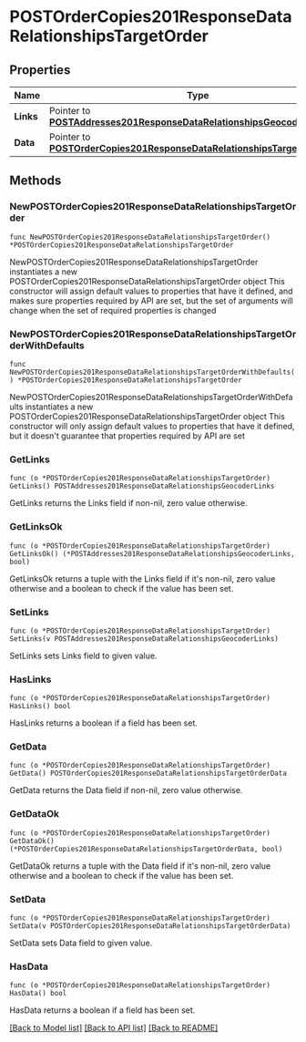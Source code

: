 # POSTOrderCopies201ResponseDataRelationshipsTargetOrder

## Properties

Name | Type | Description | Notes
------------ | ------------- | ------------- | -------------
**Links** | Pointer to [**POSTAddresses201ResponseDataRelationshipsGeocoderLinks**](POSTAddresses201ResponseDataRelationshipsGeocoderLinks.md) |  | [optional] 
**Data** | Pointer to [**POSTOrderCopies201ResponseDataRelationshipsTargetOrderData**](POSTOrderCopies201ResponseDataRelationshipsTargetOrderData.md) |  | [optional] 

## Methods

### NewPOSTOrderCopies201ResponseDataRelationshipsTargetOrder

`func NewPOSTOrderCopies201ResponseDataRelationshipsTargetOrder() *POSTOrderCopies201ResponseDataRelationshipsTargetOrder`

NewPOSTOrderCopies201ResponseDataRelationshipsTargetOrder instantiates a new POSTOrderCopies201ResponseDataRelationshipsTargetOrder object
This constructor will assign default values to properties that have it defined,
and makes sure properties required by API are set, but the set of arguments
will change when the set of required properties is changed

### NewPOSTOrderCopies201ResponseDataRelationshipsTargetOrderWithDefaults

`func NewPOSTOrderCopies201ResponseDataRelationshipsTargetOrderWithDefaults() *POSTOrderCopies201ResponseDataRelationshipsTargetOrder`

NewPOSTOrderCopies201ResponseDataRelationshipsTargetOrderWithDefaults instantiates a new POSTOrderCopies201ResponseDataRelationshipsTargetOrder object
This constructor will only assign default values to properties that have it defined,
but it doesn't guarantee that properties required by API are set

### GetLinks

`func (o *POSTOrderCopies201ResponseDataRelationshipsTargetOrder) GetLinks() POSTAddresses201ResponseDataRelationshipsGeocoderLinks`

GetLinks returns the Links field if non-nil, zero value otherwise.

### GetLinksOk

`func (o *POSTOrderCopies201ResponseDataRelationshipsTargetOrder) GetLinksOk() (*POSTAddresses201ResponseDataRelationshipsGeocoderLinks, bool)`

GetLinksOk returns a tuple with the Links field if it's non-nil, zero value otherwise
and a boolean to check if the value has been set.

### SetLinks

`func (o *POSTOrderCopies201ResponseDataRelationshipsTargetOrder) SetLinks(v POSTAddresses201ResponseDataRelationshipsGeocoderLinks)`

SetLinks sets Links field to given value.

### HasLinks

`func (o *POSTOrderCopies201ResponseDataRelationshipsTargetOrder) HasLinks() bool`

HasLinks returns a boolean if a field has been set.

### GetData

`func (o *POSTOrderCopies201ResponseDataRelationshipsTargetOrder) GetData() POSTOrderCopies201ResponseDataRelationshipsTargetOrderData`

GetData returns the Data field if non-nil, zero value otherwise.

### GetDataOk

`func (o *POSTOrderCopies201ResponseDataRelationshipsTargetOrder) GetDataOk() (*POSTOrderCopies201ResponseDataRelationshipsTargetOrderData, bool)`

GetDataOk returns a tuple with the Data field if it's non-nil, zero value otherwise
and a boolean to check if the value has been set.

### SetData

`func (o *POSTOrderCopies201ResponseDataRelationshipsTargetOrder) SetData(v POSTOrderCopies201ResponseDataRelationshipsTargetOrderData)`

SetData sets Data field to given value.

### HasData

`func (o *POSTOrderCopies201ResponseDataRelationshipsTargetOrder) HasData() bool`

HasData returns a boolean if a field has been set.


[[Back to Model list]](../README.md#documentation-for-models) [[Back to API list]](../README.md#documentation-for-api-endpoints) [[Back to README]](../README.md)


